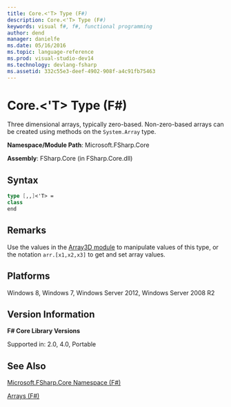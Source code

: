 ```yaml
---
title: Core.<'T> Type (F#)
description: Core.<'T> Type (F#)
keywords: visual f#, f#, functional programming
author: dend
manager: danielfe
ms.date: 05/16/2016
ms.topic: language-reference
ms.prod: visual-studio-dev14
ms.technology: devlang-fsharp
ms.assetid: 332c55e3-deef-4902-908f-a4c91fb75463 
---
```


# Core.<'T> Type (F#)

Three dimensional arrays, typically zero-based. Non-zero-based arrays can be created using methods on the `System.Array` type.

**Namespace/Module Path**: Microsoft.FSharp.Core

**Assembly**: FSharp.Core (in FSharp.Core.dll)


## Syntax

```fsharp
type [,,]<'T> =
class
end
```

## Remarks
Use the values in the [Array3D module](https://msdn.microsoft.com/library/c8355e2d-add8-48a4-8aa6-1c57ae74c560) to manipulate values of this type, or the notation `arr.[x1,x2,x3]` to get and set array values.


## Platforms
Windows 8, Windows 7, Windows Server 2012, Windows Server 2008 R2


## Version Information
**F# Core Library Versions**

Supported in: 2.0, 4.0, Portable

## See Also
[Microsoft.FSharp.Core Namespace &#40;F&#35;&#41;](Microsoft.FSharp.Core-Namespace-%5BFSharp%5D.md)

[Arrays &#40;F&#35;&#41;](../../language-reference/arrays.md)